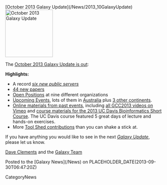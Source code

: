 <div class='newsItemHeader'>[October 2013 Galaxy Update](/News/2013_10GalaxyUpdate)</div>

<div class='right'><a href='/GalaxyUpdates/2013_10'><img src='/Images/Logos/GalaxyUpdate200.png' alt='October 2013 Galaxy Update' width=150 /></a></div>

The [October 2013 Galaxy Update is out](/GalaxyUpdates/2013_10):

**Highlights:**
* A record *[six new public servers](/GalaxyUpdates/2013_10#new-public-servers)*
* [44 new papers](/GalaxyUpdates/2013_10#new-papers)
* [Open Positions](/GalaxyUpdates/2013_10#whos-hiring) at nine different organizations
* [Upcoming Events](/GalaxyUpdates/2013_10#events), lots of them in [Australia](/GalaxyUpdates/2013_10#australia) plus [3 other continents](/GalaxyUpdates/2013_10#all-those-other-continents).  
* [Online materials from past events](/GalaxyUpdates/2013_10#online-materials-from-past-events), including [all GCC2013 videos on Vimeo](http://bit.ly/gcc2013vimeo) and [course materials for the 2013 UC Davis Bioinformatics Short Course](http://bit.ly/16rAUkf). The UC Davis course featured 5 great days of lecture and hands-on exercises.
* More [Tool Shed contributions](/GalaxyUpdates/2013_10#tool-shed-contributions) than you can shake a stick at.

If you have anything you would like to see in the next *[Galaxy Update](/GalaxyUpdates)*, please let us know.

[Dave Clements](/DaveClements) and the [Galaxy Team](/GalaxyTeam)

<div class='newsItemFooter'>Posted to the [Galaxy News](/News) on PLACEHOLDER_DATE(2013-09-30T06:47:20Z) </div>

CategoryNews

